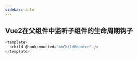 ```yaml
---
sidebar: auto
---
```


## Vue2在父组件中监听子组件的生命周期钩子
```js
<template>
  <child @hook:mounted="onChildMounted" />
</template>
```
